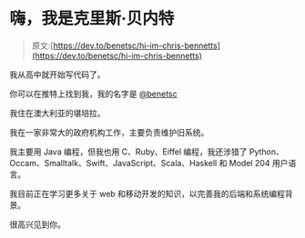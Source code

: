 # 嗨，我是克里斯·贝内特

> 原文:[https://dev.to/benetsc/hi-im-chris-bennetts](https://dev.to/benetsc/hi-im-chris-bennetts)

我从高中就开始写代码了。

你可以在推特上找到我，我的名字是 [@benetsc](https://twitter.com/benetsc)

我住在澳大利亚的堪培拉。

我在一家非常大的政府机构工作，主要负责维护旧系统。

我主要用 Java 编程，但我也用 C、Ruby、Eiffel 编程，我还涉猎了 Python、Occam、Smalltalk、Swift、JavaScript、Scala、Haskell 和 Model 204 用户语言。

我目前正在学习更多关于 web 和移动开发的知识，以完善我的后端和系统编程背景。

很高兴见到你。